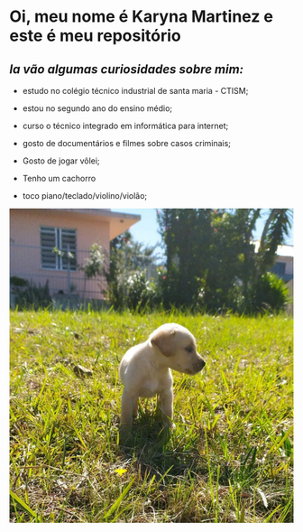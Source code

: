 # **Oi, meu nome é Karyna Martinez e este é meu repositório**

## *la vão algumas curiosidades sobre mim:*

- estudo no colégio técnico industrial de santa maria - CTISM;

- estou no segundo ano do ensino médio;

- curso o técnico integrado em informática para internet;

- gosto de documentários e filmes sobre casos criminais;

- Gosto de jogar vôlei;

- Tenho um cachorro 

- toco piano/teclado/violino/violão;



![duque](duque.jpeg)

